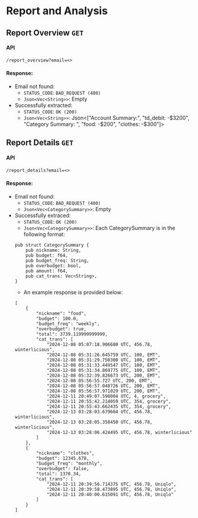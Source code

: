 # Report and Analysis
## Report Overview `GET`
#### API
```
/report_overview?email=<>
```
#### Response:
- Email not found:
    - `STATUS_CODE`: `BAD_REQUEST (400)`
    - `Json<Vec<String>>`: Empty
- Successfully extracted:
    - `STATUS_CODE`: `OK (200)`
    - `Json<Vec<String>>`: Json<["Account Summary:", "td_debit: -$3200", "Category Summary: ", "food: -$200", "clothes: -$300"]>

## Report Details `GET`
#### API
```
/report_details?email=<>
```
#### Response:
- Email not found:
    - `STATUS_CODE`: `BAD_REQUEST (400)`
    - `Json<Vec<CategorySummary>>`: Empty
- Successfully extraced:
    - `STATUS_CODE`: `OK (200)`
    - `Json<Vec<CategorySummary>>`: Each CategorySummary is in the following format:
    ```
    pub struct CategorySummary {
        pub nickname: String,
        pub budget: f64,
        pub budget_freq: String,
        pub overbudget: bool,
        pub amount: f64,
        pub cat_trans: Vec<String>,
    }
    ```
    - An example response is provided below:
    ```
    [
        {
            "nickname": "food",
            "budget": 100.0,
            "budget_freq": "weekly",
            "overbudget": true,
            "total": 3739.119999999999,
            "cat_trans": [
                "2024-12-08 05:07:18.906680 UTC, 456.78, winterlicious",
                "2024-12-08 05:31:26.645759 UTC, 100, EMT",
                "2024-12-08 05:31:29.750300 UTC, 100, EMT",
                "2024-12-08 05:31:33.449547 UTC, 100, EMT",
                "2024-12-08 05:31:34.869775 UTC, 100, EMT",
                "2024-12-08 05:32:39.826673 UTC, 200, EMT",
                "2024-12-08 05:56:55.727 UTC, 200, EMT",
                "2024-12-08 05:56:57.048726 UTC, 200, EMT",
                "2024-12-08 05:56:57.971029 UTC, 200, EMT",
                "2024-12-11 20:49:07.598004 UTC, 4, grocery",
                "2024-12-11 20:55:42.214059 UTC, 354, grocery",
                "2024-12-11 20:55:43.662435 UTC, 354, grocery",
                "2024-12-13 03:28:03.679604 UTC, 456.78, winterlicious",
                "2024-12-13 03:28:05.358450 UTC, 456.78, winterlicious",
                "2024-12-13 03:28:06.424495 UTC, 456.78, winterlicious"
            ]
        },
        {
            "nickname": "clothes",
            "budget": 12345.678,
            "budget_freq": "monthly",
            "overbudget": false,
            "total": 1370.34,
            "cat_trans": [
                "2024-12-11 20:39:56.714375 UTC, 456.78, Uniqlo",
                "2024-12-11 20:39:58.473895 UTC, 456.78, Uniqlo",
                "2024-12-11 20:40:00.615091 UTC, 456.78, Uniqlo"
            ]
        }
    ]
    ```